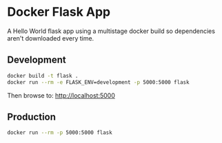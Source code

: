 # Docker Flask App

A Hello World flask app using a multistage docker build so dependencies aren't downloaded every time.

## Development

```sh
docker build -t flask .
docker run --rm -e FLASK_ENV=development -p 5000:5000 flask
```

Then browse to: <http://localhost:5000>

## Production

```sh
docker run --rm -p 5000:5000 flask
```
